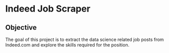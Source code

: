 # Indeed Job Scraper

## Objective
The goal of this project is to extract the data science related job posts from Indeed.com and explore the skills required for the position.

